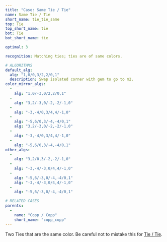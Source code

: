 ```yaml
---
title: "Case: Same Tie / Tie"
name: Same Tie / Tie
short_name: tie_tie_same
top: Tie
top_short_name: tie
bot: Tie
bot_short_name: tie

optimal: 3

recognition: Matching ties; ties are of same colors.

# ALGORITHMS
default_alg:
  alg: "1,0/0,3/2,2/0,1"
  description: Swap isolated corner with gem to go to m2.
color_mirror_algs:
  -
    alg: "1,0/-3,0/2,2/0,1"
  -
    alg: "3,2/-3,0/-2,-2/-1,0"
  -
    alg: "-3,-4/0,3/4,4/-1,0"
  -
    alg: "-5,6/0,3/-4,-4/0,1"
    alg: "3,2/-3,0/-2,-2/-1,0"
  -
    alg: "-3,-4/0,3/4,4/-1,0"
  -
    alg: "-5,6/0,3/-4,-4/0,1"
other_algs:
  -
    alg: "3,2/0,3/-2,-2/-1,0"
  -
    alg: "-3,-4/-3,0/4,4/-1,0"
  -
    alg: "-5,6/-3,0/-4,-4/0,1"
    alg: "-3,-4/-3,0/4,4/-1,0"
  -
    alg: "-5,6/-3,0/-4,-4/0,1"

# RELATED CASES
parents:
  -
    name: "Copp / Copp"
    short_name: "copp_copp"
---
```


Two Ties that are the same color.  Be careful not to mistake this for [Tie / Tie](tie_tie).

